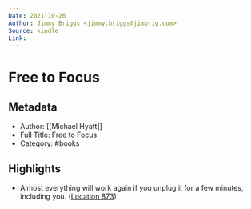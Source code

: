 ```yaml
---
Date: 2021-10-26
Author: Jimmy Briggs <jimmy.briggs@jimbrig.com>
Source: kindle
Link:
---
```

# Free to Focus

## Metadata
- Author: [[Michael Hyatt]]
- Full Title: Free to Focus
- Category: #books

## Highlights
- Almost everything will work again if you unplug it for a few minutes, including you. ([Location 873](https://readwise.io/to_kindle?action=open&asin=B07F3DM7C1&location=873))
